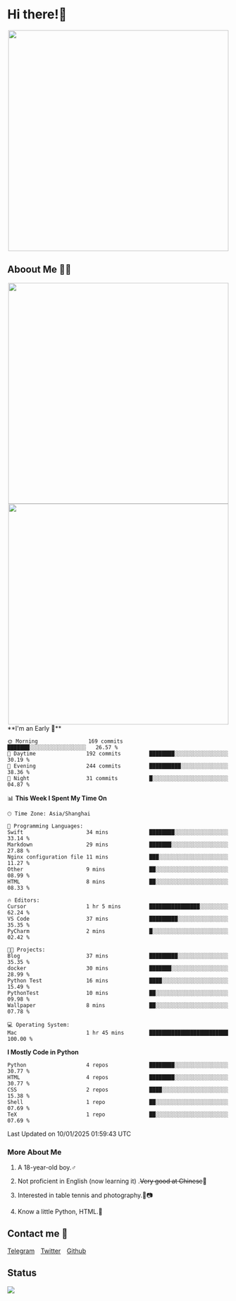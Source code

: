 # Hi there!🎉

<div align=center><img src="https://count.getloli.com/get/@Cicada000?theme=moebooru" width=500px></div>

## Aboout Me 👀💦

<div align=center>
<img src="https://github-readme-stats.vercel.app/api?username=Cicada000&show_icons=true&theme=tokyonight" width=500px>
<br>
<img src="https://github-readme-stats.vercel.app/api/top-langs/?username=Cicada000&show_icons=true&theme=tokyonight&layout=compact" width=500px>
</div>
<!--START_SECTION:waka-->
**I'm an Early 🐤** 

```text
🌞 Morning                169 commits         ███████░░░░░░░░░░░░░░░░░░   26.57 % 
🌆 Daytime                192 commits         ████████░░░░░░░░░░░░░░░░░   30.19 % 
🌃 Evening                244 commits         ██████████░░░░░░░░░░░░░░░   38.36 % 
🌙 Night                  31 commits          █░░░░░░░░░░░░░░░░░░░░░░░░   04.87 % 
```


📊 **This Week I Spent My Time On** 

```text
🕑︎ Time Zone: Asia/Shanghai

💬 Programming Languages: 
Swift                    34 mins             ████████░░░░░░░░░░░░░░░░░   33.14 % 
Markdown                 29 mins             ███████░░░░░░░░░░░░░░░░░░   27.88 % 
Nginx configuration file 11 mins             ███░░░░░░░░░░░░░░░░░░░░░░   11.27 % 
Other                    9 mins              ██░░░░░░░░░░░░░░░░░░░░░░░   08.99 % 
HTML                     8 mins              ██░░░░░░░░░░░░░░░░░░░░░░░   08.33 % 

🔥 Editors: 
Cursor                   1 hr 5 mins         ████████████████░░░░░░░░░   62.24 % 
VS Code                  37 mins             █████████░░░░░░░░░░░░░░░░   35.35 % 
PyCharm                  2 mins              █░░░░░░░░░░░░░░░░░░░░░░░░   02.42 % 

🐱‍💻 Projects: 
Blog                     37 mins             █████████░░░░░░░░░░░░░░░░   35.35 % 
docker                   30 mins             ███████░░░░░░░░░░░░░░░░░░   28.99 % 
Python Test              16 mins             ████░░░░░░░░░░░░░░░░░░░░░   15.49 % 
PythonTest               10 mins             ██░░░░░░░░░░░░░░░░░░░░░░░   09.98 % 
Wallpaper                8 mins              ██░░░░░░░░░░░░░░░░░░░░░░░   07.78 % 

💻 Operating System: 
Mac                      1 hr 45 mins        █████████████████████████   100.00 % 
```

**I Mostly Code in Python** 

```text
Python                   4 repos             ████████░░░░░░░░░░░░░░░░░   30.77 % 
HTML                     4 repos             ████████░░░░░░░░░░░░░░░░░   30.77 % 
CSS                      2 repos             ████░░░░░░░░░░░░░░░░░░░░░   15.38 % 
Shell                    1 repo              ██░░░░░░░░░░░░░░░░░░░░░░░   07.69 % 
TeX                      1 repo              ██░░░░░░░░░░░░░░░░░░░░░░░   07.69 % 
```




 Last Updated on 10/01/2025 01:59:43 UTC
<!--END_SECTION:waka-->

### More About Me

1. A 18-year-old boy.♂

2. Not proficient in English (now learning it) .~~Very good at Chinese~~🤣

3. Interested in table tennis and photography.🏓📷

4. Know a little Python, HTML.🐍


## Contact me 💬

[Telegram](https://t.me/CicadaLYW)&emsp;[Twitter](https://twitter.com/Cicada0001)&emsp;[Github](https://github.com/Cicada000)

## Status
<img src="https://weather-icon.journeyad.repl.co/@hangzhou?v=1" align="left">







